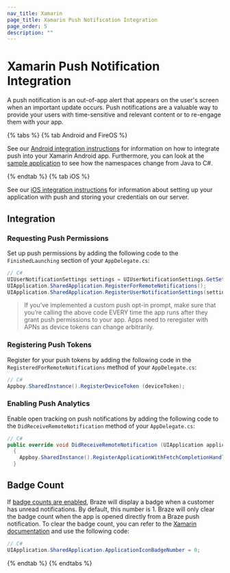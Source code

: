 ```yaml
---
nav_title: Xamarin
page_title: Xamarin Push Notification Integration
page_order: 5
description: ""
---
```


# Xamarin Push Notification Integration

A push notification is an out-of-app alert that appears on the user's screen when an important update occurs. Push notifications are a valuable way to provide your users with time-sensitive and relevant content or to re-engage them with your app.

{% tabs %}
{% tab Android and FireOS %}

See our [Android integration instructions][1] for information on how to integrate push into your Xamarin Android app. Furthermore, you can look at the [sample application][2] to see how the namespaces change from Java to C#.

[1]: {{site.baseurl}}/developer_guide/platform_integration_guides/android/push_notifications/integration/standard_integration/
[2]: https://github.com/Appboy/appboy-xamarin-bindings
[6]: https://github.com/Appboy/appboy-xamarin-bindings/blob/master/appboy-component/samples/android/TestApp.XamarinAndroid/Properties/AndroidManifest.xml

{% endtab %}
{% tab iOS %}

See our [iOS integration instructions][1] for information about setting up your application with push and storing your credentials on our server.

## Integration

### Requesting Push Permissions

Set up push permissions by adding the following code to the ```FinishedLaunching``` section of your ```AppDelegate.cs```:

```csharp
// C#
UIUserNotificationSettings settings = UIUserNotificationSettings.GetSettingsForTypes(UIUserNotificationType.Badge | UIUserNotificationType.Alert | UIUserNotificationType.Sound, null);
UIApplication.SharedApplication.RegisterForRemoteNotifications();
UIApplication.SharedApplication.RegisterUserNotificationSettings(settings);
```

>  If you’ve implemented a custom push opt-in prompt, make sure that you’re calling the above code EVERY time the app runs after they grant push permissions to your app. Apps need to reregister with APNs as device tokens can change arbitrarily.

### Registering Push Tokens

Register for your push tokens by adding the following code in the ```RegisteredForRemoteNotifications``` method of your ```AppDelegate.cs```:

```csharp
// C#
Appboy.SharedInstance().RegisterDeviceToken (deviceToken);
```

### Enabling Push Analytics

Enable open tracking on push notifications by adding the following code to the `DidReceiveRemoteNotification` method of your `AppDelegate.cs`:

```csharp
// C#
public override void DidReceiveRemoteNotification (UIApplication application, NSDictionary userInfo, Action<UIBackgroundFetchResult> completionHandler)
  {
    Appboy.SharedInstance().RegisterApplicationWithFetchCompletionHandler(application, userInfo, completionHandler);
  }
```

## Badge Count

If [badge counts are enabled][2], Braze will display a badge when a customer has unread notifications. By default, this number is 1. Braze will only clear the badge count when the app is opened directly from a Braze push notification. To clear the badge count, you can refer to the [Xamarin documentation][3] and use the following code:

```csharp
// C#
UIApplication.SharedApplication.ApplicationIconBadgeNumber = 0;
```

[1]: {{site.baseurl}}/developer_guide/platform_integration_guides/ios/push_notifications/integration/
[2]: {{site.baseurl}}/help/best_practices/utilizing_badge_count/#badge-count-with-braze
[3]: https://developer.xamarin.com/guides/cross-platform/application_fundamentals/notifications/ios/local_notifications_in_ios/#Handling_Notifications

{% endtab %}
{% endtabs %}